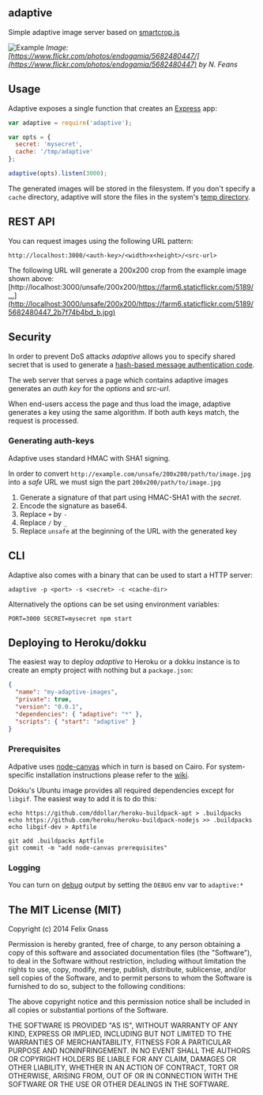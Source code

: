 ## adaptive

Simple adaptive image server based on [smartcrop.js](https://github.com/jwagner/smartcrop.js)

![Example](https://camo.githubusercontent.com/1086f55f4396e6c34f076b8f4a43c083fc5253d1/687474703a2f2f3239612e63682f73616e64626f782f323031342f736d61727463726f702f6578616d706c652e6a7067)
_Image: [https://www.flickr.com/photos/endogamia/5682480447/](https://www.flickr.com/photos/endogamia/5682480447) by N. Feans_

## Usage

Adaptive exposes a single function that creates an [Express](expressjs.com) app:
```js
var adaptive = require('adaptive');

var opts = {
  secret: 'mysecret',
  cache: '/tmp/adaptive'
};

adaptive(opts).listen(3000);
```

The generated images will be stored in the filesystem. If you don't specify a
`cache` directory, adaptive will store the files in the system's [temp
directory](http://nodejs.org/api/os.html#os_os_tmpdir).

## REST API

You can request images using the following URL pattern:

`http://localhost:3000/<auth-key>/<width>x<height>/<src-url>`


The following URL will generate a 200x200 crop from the example image shown above:
[http://localhost:3000/unsafe/200x200/https://farm6.staticflickr.com/5189/…](http://localhost:3000/unsafe/200x200/https://farm6.staticflickr.com/5189/5682480447_2b7f74b4bd_b.jpg)

## Security

In order to prevent DoS attacks _adaptive_ allows you to specify shared secret
that is used to generate a [hash-based message authentication code](
http://en.wikipedia.org/wiki/Hash-based_message_authentication_code).

The web server that serves a page which contains adaptive images generates an
_auth key_ for the _options_ and _src-url_.

When end-users access the page and thus load the image, adaptive generates
a key using the same algorithm. If both auth keys match, the request is
processed.

### Generating auth-keys

Adaptive uses standard HMAC with SHA1 signing.

In order to convert `http://example.com/unsafe/200x200/path/to/image.jpg`
into a _safe_ URL we must sign the part `200x200/path/to/image.jpg`

1. Generate a signature of that part using HMAC-SHA1 with the _secret_.
2. Encode the signature as base64.
3. Replace `+` by `-`
4. Replace `/` by `_`
5. Replace `unsafe` at the beginning of the URL with the generated key

## CLI

Adaptive also comes with a binary that can be used to start a HTTP server:

`adaptive -p <port> -s <secret> -c <cache-dir>`

Alternatively the options can be set using environment variables:

`PORT=3000 SECRET=mysecret npm start`

## Deploying to Heroku/dokku

The easiest way to deploy _adaptive_ to Heroku or a dokku instance is to create
an empty project with nothing but a `package.json`:
```json
{
  "name": "my-adaptive-images",
  "private": true,
  "version": "0.0.1",
  "dependencies": { "adaptive": "*" },
  "scripts": { "start": "adaptive" }
}
```

### Prerequisites

Adpative uses [node-canvas](https://github.com/Automattic/node-canvas) which in
turn is based on Cairo. For system-specific installation instructions please
refer to the [wiki](https://github.com/Automattic/node-canvas/wiki/).

Dokku's Ubuntu image provides all required dependencies except for `libgif`.
The easiest way to add it is to do this:
```
echo https://github.com/ddollar/heroku-buildpack-apt > .buildpacks
echo https://github.com/heroku/heroku-buildpack-nodejs >> .buildpacks
echo libgif-dev > Aptfile

git add .buildpacks Aptfile
git commit -m "add node-canvas prerequisites"
```

### Logging

You can turn on [debug](https://www.npmjs.org/package/debug) output by setting
the `DEBUG` env var to `adaptive:*`

## The MIT License (MIT)

Copyright (c) 2014 Felix Gnass

Permission is hereby granted, free of charge, to any person obtaining a copy
of this software and associated documentation files (the "Software"), to deal
in the Software without restriction, including without limitation the rights
to use, copy, modify, merge, publish, distribute, sublicense, and/or sell
copies of the Software, and to permit persons to whom the Software is
furnished to do so, subject to the following conditions:

The above copyright notice and this permission notice shall be included in
all copies or substantial portions of the Software.

THE SOFTWARE IS PROVIDED "AS IS", WITHOUT WARRANTY OF ANY KIND, EXPRESS OR
IMPLIED, INCLUDING BUT NOT LIMITED TO THE WARRANTIES OF MERCHANTABILITY,
FITNESS FOR A PARTICULAR PURPOSE AND NONINFRINGEMENT. IN NO EVENT SHALL THE
AUTHORS OR COPYRIGHT HOLDERS BE LIABLE FOR ANY CLAIM, DAMAGES OR OTHER
LIABILITY, WHETHER IN AN ACTION OF CONTRACT, TORT OR OTHERWISE, ARISING FROM,
OUT OF OR IN CONNECTION WITH THE SOFTWARE OR THE USE OR OTHER DEALINGS IN
THE SOFTWARE.
